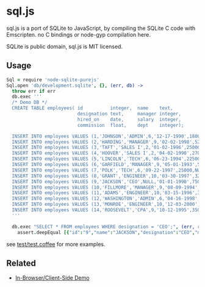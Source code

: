# sql.js

sql.js is a port of SQLite to JavaScript, by compiling the SQLite C code with Emscripten.
no C bindings or node-gyp compilation here.

SQLite is public domain, sql.js is MIT licensed.

## Usage

```coffeescript
Sql = require 'node-sqlite-purejs'
Sql.open 'db/development.sqlite', {}, (err, db) ->
  throw err if err
  db.exec '''
  /* Demo DB */
  CREATE TABLE employees( id          integer,  name    text,
                          designation text,     manager integer,
                          hired_on    date,     salary  integer,
                          commission  float,    dept    integer);

  INSERT INTO employees VALUES (1,'JOHNSON','ADMIN',6,'12-17-1990',18000,NULL,4);
  INSERT INTO employees VALUES (2,'HARDING','MANAGER',9,'02-02-1998',52000,300,3);
  INSERT INTO employees VALUES (3,'TAFT','SALES I',2,'01-02-1996',25000,500,3);
  INSERT INTO employees VALUES (4,'HOOVER','SALES I',2,'04-02-1990',27000,NULL,3);
  INSERT INTO employees VALUES (5,'LINCOLN','TECH',6,'06-23-1994',22500,1400,4);
  INSERT INTO employees VALUES (6,'GARFIELD','MANAGER',9,'05-01-1993',54000,NULL,4);
  INSERT INTO employees VALUES (7,'POLK','TECH',6,'09-22-1997',25000,NULL,4);
  INSERT INTO employees VALUES (8,'GRANT','ENGINEER',10,'03-30-1997',32000,NULL,2);
  INSERT INTO employees VALUES (9,'JACKSON','CEO',NULL,'01-01-1990',75000,NULL,4);
  INSERT INTO employees VALUES (10,'FILLMORE','MANAGER',9,'08-09-1994',56000,NULL,2);
  INSERT INTO employees VALUES (11,'ADAMS','ENGINEER',10,'03-15-1996',34000,NULL,2);
  INSERT INTO employees VALUES (12,'WASHINGTON','ADMIN',6,'04-16-1998',18000,NULL,4);
  INSERT INTO employees VALUES (13,'MONROE','ENGINEER',10,'12-03-2000',30000,NULL,2);
  INSERT INTO employees VALUES (14,'ROOSEVELT','CPA',9,'10-12-1995',35000,NULL,1);
  '''

  db.exec "SELECT * FROM employees WHERE designation = 'CEO';", (err, results) ->
    assert.deepEqual [{"id":"9","name":"JACKSON","designation":"CEO","manager":"(null)","hired_on":"01-01-1990","salary":"75000","commission":"(null)","dept":"4"}], results
```

see [test/test.coffee](https://github.com/mikesmullin/node-sqlite-purejs/blob/stable/test/test.coffee) for more examples.

## Related

* [In-Browser/Client-Side Demo](http://kripken.github.io/sql.js/test/demo.html)


